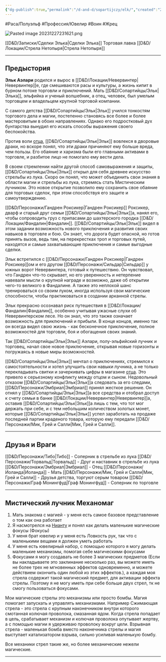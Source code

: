```yaml
---
{"dg-publish":true,"permalink":"/d-and-d/sopartijczy/elk/","created":"2023-12-11T11:46:24.000+04:00","updated":"2023-12-27T23:16:46.466+04:00"}
---
```


#Раса/Полуэльф #Профессия/Ювелир #Воин #Жрец


![Pasted image 20231227231621.png](/img/user/img/Pasted%20image%2020231227231621.png)

[[D&D/Записки/Сделки Элька\|Сделки Элька]]
Торговая лавка [[D&D/Локации/Стрела Нетопыря\|Стрела Нетопыря]]

--- 
## Предыстория

**Эльк Аэлари** родился и вырос в [[D&D/Локации/Невервинтер\|Невервинтер]]е, где смешиваются расы и культуры, а жизнь кипит в бурном потоке торговли и приключений. Мать [[D&D/Сопартийцы/Эльк\|Элька]], эльфийка и ученый волшебник, а отец, человек, был умелым торговцем и владельцем крупной торговой компании.

С самого детства [[D&D/Сопартийцы/Эльк\|Эльк]] учился тонкостям торгового дела и магии, постепенно становясь все более и более мастеровитым в обоих направлениях. Однако его подростковый дух бунтарства вынудил его искать способы выражения своего беспокойства.

Против воли [отца](Эмбриал.md), [[D&D/Сопартийцы/Эльк\|Эльк]] вовлекся в дворовые драки, но вскоре понял, что эти драки причиняют ему больше вреда, чем пользы. Его обаяние и харизма были его главными активами в торговле, и разбитое лицо не помогало ему вести дела.

В своем стремлении найти другой способ самовыражения и защиты, [[D&D/Сопартийцы/Эльк\|Эльк]] открыл для себя древнее искусство стрельбы из лука. Скоро он понял, что может объединить свои знания в области магии и стрельбы из лука, стремясь стать Мистическим лучником. Это новое открытие позволило ему сохранить свое обаяние для торговых сделок, при этом способствуя его защите и самоутверждению.

[[D&D/Персонажи/Гандрен Роксикер\|Гандрен Роксикер]] Роксикер, дварф и старый друг семьи [[D&D/Сопартийцы/Эльк\|Эльк]]а, нанял его, чтобы сопроводить груз с припасами до шахтерского городка [[D&D/Локации/Фандалин\|Фандалин]]. [[D&D/Сопартийцы/Эльк\|Эльк]] видел в этом задании возможность нового приключения и развития своих навыков в торговле и бою. Он знает, что дорога будет опасной, но готов принять вызов, ведь там, на перекрестках троп и торговых путей, находятся и самые захватывающие приключения и самые выгодные сделки.

Эльк встретился с [[D&D/Персонажи/Гандрен Роксикер\|Гандрен Роксикер]]ом и его другом [[D&D/Персонажи/Сильдар\|Сильдар]] у южных ворот Невервинтера, готовый к путешествию. Он чувствовал, что Гандрен что-то скрывает, но его уверенность и нетерпение навевали мысли о крупной награде и возможно, даже об открытии чего-то великого в Фандалине. А также это неплохой шанс тренироваться со своим луком, иногда используя свои магические способности, чтобы практиковаться в создании арканной стрелы. 

Эльк прекрасно осознавал риск путешествия в [[D&D/Локации/Фандалин\|Фандалин]], особенно учитывая ужасные слухи об Невервинтерском лесе. Но он знал, что это также означает возможность для приключений и прибыли. В конце концов, именно так он всегда видел свою жизнь - как бесконечное приключение, полное возможностей для торговли, боя и обогащения своих знаний.

Так [[D&D/Сопартийцы/Эльк\|Эльк]] Аэлари, полу-эльфийский лучник и торговец, начал свое новое приключение, открывая новые горизонты и погружаясь в новые миры возможностей. 

[[D&D/Сопартийцы/Эльк\|Эльк]] мечтал о приключениях, стремился к самостоятельности и хотел улучшить свои навыки лучника, а не только перекладывать свитки и зачеркивать цифры в магазине [отца](Эмбриал.md). Это привело к серьезному конфликту между отцом и сыном. Недовольный отказом [[D&D/Сопартийцы/Эльк\|Эльк]]а следовать за его следами, [[D&D/Персонажи/Эмбриал\|Эмбриал]] принял жесткое решение. Он отнял у [[D&D/Сопартийцы/Эльк\|Эльк]]а все средства и отобрал доступ к счету семьи в банке [[D&D/Локации/Невервинтер\|Невервинтер]]а, оставив [[D&D/Сопартийцы/Эльк\|Эльк]]а лишь с тем, что тот мог держать при себе, и с тем небольшим количеством золотых монет, которые [[D&D/Сопартийцы/Эльк\|Эльк]] успел заработать на продаже последней партии краденого товара, которую ему передали [[D&D/Персонажи/Мик, Грей и Салли\|Мик, Грей и Салли]]. 


--- 
## Друзья и Враги

[[D&D/Персонажи/Тибо\|Тибо]] - Соперник в стрельбе из лука
[[D&D/Персонажи/Торвальд\|Торвальд]] - Друг и наставник в стрельбе из лука
[[D&D/Персонажи/Эмбриал\|Эмбриал]] - Отец
[[D&D/Персонажи/Иоланда\|Иоланда]] - Мать
[[D&D/Персонажи/Мик, Грей и Салли\|Мик, Грей и Салли]] - Друзья детства, торгуют серым товаром
[[D&D/Персонажи/Граф Монингфуд\|Граф Монингфуд]] - Соперник по торговле

---
## Мистический лучник Механомаг

1. Мать знакома с магией - у меня есть самое базовое представление о том как она работает
2. Я насмотрелся на [Нианту](Нианта.md) и понял как делать маленькие магические фокусы (Фокусы)
3. У меня брат ювелир и у меня есть Ловкость рук, так что с маленькими вещами я должен уметь работать
4. У меня есть ювелирный набор, с помощью которого я могу делать маленькие механизмы, помогая себе магическими фокусами
5. Фокусами я могу создавать не более 3 магических предметов (Если вы накладываете это заклинание несколько раз, вы можете иметь не более трех не мгновенных эффектов одновременно, и можете действием окончить один любой из этих эффектов.), а каждая моя стрела содержит такой магический предмет, для активации эффекта стрелы. Поэтому я не могу иметь при себе больше двух стрел, тк не смогу пользоваться фокусами.


Мои магические стрелы это механизмы или просто бомбы. Магия помогает запускать и управлять механизмами. Например Сжимающая стрела - это стрела с крупным наконечником внутри которого смотанная колючая проволока, смазанная ядом. Когда стрела попадает в цель, срабатывает механизм и колючая проволока опутывает жертву, а с помощью магии я удерживаю проволоку вокруг цели. Взрывная стрела - маленькая бомба вместо наконечника стрелы и магия выступает катализатором взрыва, сильно усиливая маленькую бомбу. 

Все механики стрел такие же, но более механические нежели магические.

---
